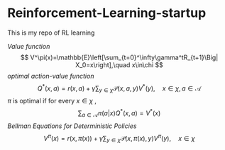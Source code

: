 # Reinforcement-Learning-startup

This is my repo of RL learning

*Value function*
$$
V^\pi(x)=\mathbb{E}\left[\sum_{t=0}^\infty\gamma^tR_{t+1}\Big| X_0=x\right],\quad x\in\chi
$$
*optimal action-value function*
$$
Q^*(x,a)=r(x,a) + \gamma\sum_{y\in\chi}\mathcal{P}(x,a,y)V^*(y),\quad  x\in\chi,a\in\mathcal{A}
$$
$\pi$ is optimal if for every $x\in\chi$ ,
$$
\sum_{a\in\mathcal{A}}\pi(a|x)Q^*(x,a)=V^*(x)
$$
*Bellman Equations for Deterministic Policies*
$$
    V^\pi(x) = r(x, \pi(x))+\gamma\sum_{y\in\chi}\mathcal{P}(x,\pi(x),y)V^\pi(y),\quad x\in\chi
$$